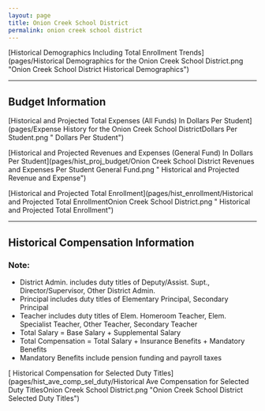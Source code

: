```yaml
---
layout: page
title: Onion Creek School District
permalink: onion creek school district
---
```



[Historical Demographics Including Total Enrollment Trends](pages/Historical Demographics for the Onion Creek School District.png "Onion Creek School District Historical Demographics")

___

## Budget Information

[Historical and Projected Total Expenses (All Funds) In Dollars Per Student](pages/Expense History for the Onion Creek School DistrictDollars Per Student.png " Dollars Per Student")

[Historical and Projected Revenues and Expenses (General Fund) In Dollars Per Student](pages/hist_proj_budget/Onion Creek School District Revenues and Expenses Per Student General Fund.png " Historical and Projected Revenue and Expense")

[Historical and Projected Total Enrollment](pages/hist_enrollment/Historical and Projected Total EnrollmentOnion Creek School District.png " Historical and Projected Total Enrollment")


___

## Historical Compensation Information
### Note:
- District Admin. includes duty titles of Deputy/Assist. Supt., Director/Supervisor, Other District Admin.
- Principal includes duty titles of Elementary Principal, Secondary Principal
- Teacher includes duty titles of Elem. Homeroom Teacher, Elem. Specialist Teacher, Other Teacher, Secondary Teacher
- Total Salary = Base Salary + Supplemental Salary
- Total Compensation = Total Salary + Insurance Benefits + Mandatory Benefits
- Mandatory Benefits include pension funding and payroll taxes

[ Historical Compensation for Selected Duty Titles](pages/hist_ave_comp_sel_duty/Historical Ave Compensation for Selected Duty TitlesOnion Creek School District.png "Onion Creek School District Selected Duty Titles")


